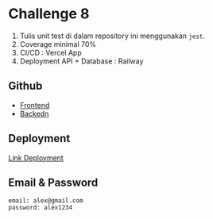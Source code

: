 # Challenge 8

1. Tulis unit test di dalam repository ini menggunakan `jest`.
3. Coverage minimal 70%
4. CI/CD : Vercel App
5. Deployment API + Database : Railway

## Github
- [Frontend](https://sssss/)
- [Backedn](https://sssss/)

## Deployment
[Link Deployment](https://sssss/)

## Email & Password
```
email: alex@gmail.com
password: alex1234
```
